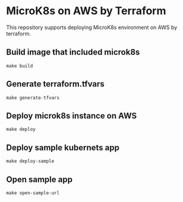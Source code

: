 # MicroK8s on AWS by Terraform

This repository supports deploying MicroK8s environment on AWS by terraform.

## Build image that included microk8s

```
make build
```

## Generate terraform.tfvars

```
make generate-tfvars
```

## Deploy microk8s instance on AWS

```
make deploy
```

## Deploy sample kubernets app

```
make deploy-sample
```

## Open sample app

```
make open-sample-url
```
